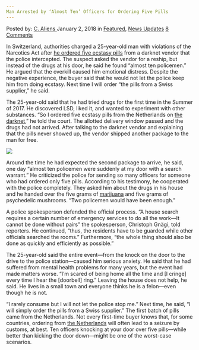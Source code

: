 ```yaml
---
Man Arrested by ‘Almost Ten’ Officers for Ordering Five Pills
---
```

<article class="post-listing post-24237 post type-post status-publish format-standard has-post-thumbnail hentry 
category-news-updates tag-man tag-officers tag-ordering tag-pills tag-ten">
<div class="post-inner">
<span>Posted by: <a href="https://www.deepdotweb.com/author/caliens/" title="">C. Aliens </a></span>
<span>January 2, 2018</span>
<span>in <a href="https://www.deepdotweb.com/category/deepdot-news/" rel="category tag">Featured</a>, <a href="https://www.deepdotweb.com/category/news-updates/" rel="category tag">News Updates</a></span>
<span><a href="https://www.deepdotweb.com/2018/01/02/man-arrested-almost-ten-officers-ordering-five-pills/#comments">8 Comments</a></span>


<p>In Switzerland, authorities charged a 25-year-old man with violations of the Narcotics Act after <a href="http://www.20min.ch/schweiz/bern/story/26730048">he ordered five ecstasy pills</a> from a darknet vendor that the police intercepted. The suspect asked the vendor for a reship, but instead of the drugs at his door, he said he found “almost ten policemen.” He argued that the overkill caused him emotional distress. Despite the negative experience, the buyer said that he would not let the police keep him from doing ecstasy. Next time I will order “the pills from a Swiss supplier,” he said.</p>
<p>The 25-year-old said that he had tried drugs for the first time in the Summer of 2017. He discovered LSD, liked it, and wanted to experiment with other substances. &#8220;So I ordered five ecstasy pills from the Netherlands on <a href="https://www.deepdotweb.com/tag/darknet/">the darknet</a>,&#8221; he told the court. The allotted delivery window passed and the drugs had not arrived. After talking to the darknet vendor and explaining that the pills never showed up, the vendor shipped another package to the man for free.</p>
<p><img class="wp-image-24241" src="https://www.deepdotweb.com/wp-content/uploads/2018/01/word-image-1.jpeg" srcset="https://www.deepdotweb.com/wp-content/uploads/2018/01/word-image-1.jpeg 800w, https://www.deepdotweb.com/wp-content/uploads/2018/01/word-image-1-300x169.jpeg 300w" sizes="(max-width: 800px) 100vw, 800px" /></p>
<p>Around the time he had expected the second package to arrive, he said, one day &#8220;almost ten policemen were suddenly at my door with a search warrant.” He criticized the police for sending so many officers for someone who had ordered only five pills. According to his testimony, he cooperated with the police completely. They asked him about the drugs in his house and he handed over the five grams of <a href="https://www.deepdotweb.com/tag/marijuana">marijuana</a> and five grams of psychedelic mushrooms. “Two policemen would have been enough.”</p>
<p>A police spokesperson defended the official process. &#8220;A house search requires a certain number of emergency services to do all the work—It cannot be done without pairs” the spokesperson, Christoph Gnägi, told reporters. He continued, &#8220;thus, the residents have to be guarded while other officials searched the rooms.” Furthermore, “the whole thing should also be done as quickly and efficiently as possible.”</p>
<p>The 25-year-old said the entire event—from the knock on the door to the drive to the police station—caused him serious anxiety. He said that he had suffered from mental health problems for many years, but the event had made matters worse. &#8220;I&#8217;m scared of being home all the time and [I cringe] every time I hear the [doorbell] ring.&#8221; Leaving the house does not help, he said. He lives in a small town and everyone thinks he is a felon—even though he is not.</p>
<p>&#8220;I rarely consume but I will not let the police stop me.&#8221; Next time, he said, “I will simply order the pills from a Swiss supplier.” The first batch of pills came from the Netherlands. Not every first-time buyer knows that, for some countries, ordering from <a href="https://www.deepdotweb.com/tag/netherlands/">the Netherlands</a> will often lead to a seizure by customs, at best. Ten officers knocking at your door over five pills—while better than kicking the door down—might be one of the worst-case scenarios.</p>
</div>
<span style="display:none"><a href="https://www.deepdotweb.com/tag/arrested/" rel="tag">arrested</a> <a href="https://www.deepdotweb.com/tag/man/" rel="tag">man</a> <a href="https://www.deepdotweb.com/tag/officers/" rel="tag">officers</a> <a href="https://www.deepdotweb.com/tag/ordering/" rel="tag">ordering</a> <a href="https://www.deepdotweb.com/tag/pills/" rel="tag">pills</a> <a href="https://www.deepdotweb.com/tag/ten/" rel="tag">ten</a></span> <span style="display:none" class="updated">2018-01-02</span>
<div style="display:none" class="vcard author" itemprop="author" itemscope itemtype="http://schema.org/Person"><strong class="fn" itemprop="name"><a href="https://www.deepdotweb.com/author/caliens/" title="Posts by C. Aliens" rel="author">C. Aliens</a></strong></div>
</div>
</article>

